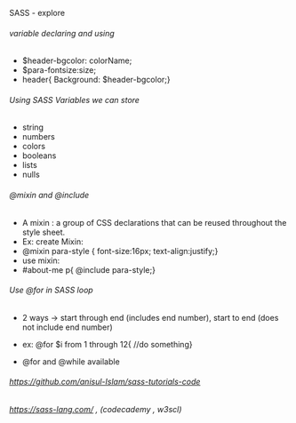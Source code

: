 SASS - explore

###### variable declaring and using
- $header-bgcolor: colorName;
- $para-fontsize:size;
- header{
    Background: $header-bgcolor;}


###### Using SASS Variables we can store 
- string  
- numbers
- colors
- booleans
- lists
- nulls


###### @mixin and @include 
- A mixin : a group of CSS declarations that can be reused throughout the style sheet.
- Ex: create Mixin: 
- @mixin para-style {
    font-size:16px;
    text-align:justify;}
- use mixin: 
- #about-me p{
    @include para-style;}

    
###### Use @for in SASS loop
- 2 ways -> start through end (includes end number), start to end (does not include end number)
- ex: @for $i from 1 through 12{
    //do something}

- @for and @while available 

###### https://github.com/anisul-Islam/sass-tutorials-code
###### https://sass-lang.com/ , (codecademy , w3scl)
###### 
###### 
###### 
###### 
###### 
###### 
###### 
###### 
###### 
